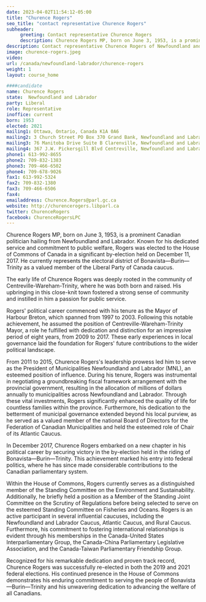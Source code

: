```yaml
---
date: 2023-04-02T11:54:12-05:00
title: "Churence Rogers"
seo_title: "contact representative Churence Rogers"
subheader:
     greeting: Contact representative Churence Rogers
     description: Churence Rogers MP, born on June 3, 1953, is a prominent Canadian politician hailing from Newfoundland and Labrador. Known for his dedicated service and commitment to public welfare, Rogers was elected to the House of Commons of Canada in a significant by-election held on December 11, 2017. He currently represents the electoral district of Bonavista—Burin—Trinity as a valued member of the Liberal Party of Canada caucus.
description: Contact representative Churence Rogers of Newfoundland and Labrador. Contact information for Churence Rogers includes email address, phone number, and mailing address.
image: churence-rogers.jpeg
video:
url: /canada/newfoundland-labrador/churence-rogers
weight: 1
layout: course_home

####candidate
name: Churence Rogers
state:	Newfoundland and Labrador
party: Liberal
role: Representative
inoffice: current
born: 1953
elected: 2021
mailing1: Ottawa, Ontario, Canada K1A 0A6
mailing2: 3 Church Street PO Box 370 Grand Bank, Newfoundland and Labrador A0E 1W0
mailing3: 76 Manitoba Drive Suite B Clarenville, Newfoundland and Labrador A5A 1K6
mailing4: 367 J.W. Pickersgill Blvd Centreville, Newfoundland and Labrador A0G 4P0
phone1: 613-992-8655
phone2: 709-832-1383
phone3: 709-466-6502
phone4: 709-678-9026
fax1: 613-992-5324
fax2: 709-832-1380
fax3: 709-466-6506
fax4:
emailaddress: Churence.Rogers@parl.gc.ca
website: http://churencerogers.libparl.ca
twitter: ChurenceRogers
facebook: ChurenceRogersLPC
---
```


Churence Rogers MP, born on June 3, 1953, is a prominent Canadian politician hailing from Newfoundland and Labrador. Known for his dedicated service and commitment to public welfare, Rogers was elected to the House of Commons of Canada in a significant by-election held on December 11, 2017. He currently represents the electoral district of Bonavista—Burin—Trinity as a valued member of the Liberal Party of Canada caucus.

The early life of Churence Rogers was deeply rooted in the community of Centreville-Wareham-Trinity, where he was both born and raised. His upbringing in this close-knit town fostered a strong sense of community and instilled in him a passion for public service.

Rogers' political career commenced with his tenure as the Mayor of Harbour Breton, which spanned from 1997 to 2003. Following this notable achievement, he assumed the position of Centreville-Wareham-Trinity Mayor, a role he fulfilled with dedication and distinction for an impressive period of eight years, from 2009 to 2017. These early experiences in local governance laid the foundation for Rogers' future contributions to the wider political landscape.

From 2011 to 2015, Churence Rogers's leadership prowess led him to serve as the President of Municipalities Newfoundland and Labrador (MNL), an esteemed position of influence. During his tenure, Rogers was instrumental in negotiating a groundbreaking fiscal framework arrangement with the provincial government, resulting in the allocation of millions of dollars annually to municipalities across Newfoundland and Labrador. Through these vital investments, Rogers significantly enhanced the quality of life for countless families within the province. Furthermore, his dedication to the betterment of municipal governance extended beyond his local purview, as he served as a valued member of the national Board of Directors for the Federation of Canadian Municipalities and held the esteemed role of Chair of its Atlantic Caucus.

In December 2017, Churence Rogers embarked on a new chapter in his political career by securing victory in the by-election held in the riding of Bonavista—Burin—Trinity. This achievement marked his entry into federal politics, where he has since made considerable contributions to the Canadian parliamentary system.

Within the House of Commons, Rogers currently serves as a distinguished member of the Standing Committee on the Environment and Sustainability. Additionally, he briefly held a position as a Member of the Standing Joint Committee on the Scrutiny of Regulations before being selected to serve on the esteemed Standing Committee on Fisheries and Oceans. Rogers is an active participant in several influential caucuses, including the Newfoundland and Labrador Caucus, Atlantic Caucus, and Rural Caucus. Furthermore, his commitment to fostering international relationships is evident through his memberships in the Canada-United States Interparliamentary Group, the Canada-China Parliamentary Legislative Association, and the Canada-Taiwan Parliamentary Friendship Group.

Recognized for his remarkable dedication and proven track record, Churence Rogers was successfully re-elected in both the 2019 and 2021 federal elections. His continued presence in the House of Commons demonstrates his enduring commitment to serving the people of Bonavista—Burin—Trinity and his unwavering dedication to advancing the welfare of all Canadians.
